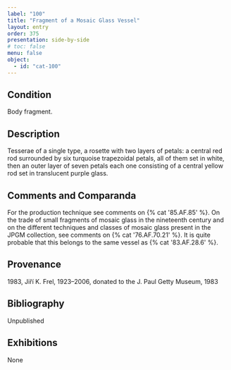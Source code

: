 ```yaml
---
label: "100"
title: "Fragment of a Mosaic Glass Vessel"
layout: entry
order: 375
presentation: side-by-side
# toc: false
menu: false
object:
  - id: "cat-100"
---
```


## Condition

Body fragment.

## Description

Tesserae of a single type, a rosette with two layers of petals: a central red rod surrounded by six turquoise trapezoidal petals, all of them set in white, then an outer layer of seven petals each one consisting of a central yellow rod set in translucent purple glass.

## Comments and Comparanda

For the production technique see comments on {% cat '85.AF.85' %}. On the trade of small fragments of mosaic glass in the nineteenth century and on the different techniques and classes of mosaic glass present in the JPGM collection, see comments on {% cat '76.AF.70.21' %}. It is quite probable that this belongs to the same vessel as {% cat '83.AF.28.6' %}.

## Provenance

1983, Jiří K. Frel, 1923–2006, donated to the J. Paul Getty Museum, 1983

## Bibliography

Unpublished

## Exhibitions

None